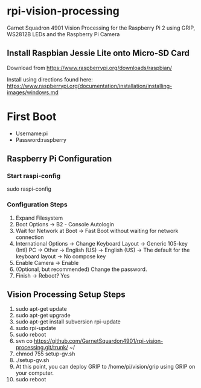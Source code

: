 rpi-vision-processing
=====================

Garnet Squadron 4901 Vision Processing for the Raspberry Pi 2 using GRIP, WS2812B LEDs and the Raspberry Pi Camera

## Install Raspbian Jessie Lite onto Micro-SD Card
Download from https://www.raspberrypi.org/downloads/raspbian/

Install using directions found here: https://www.raspberrypi.org/documentation/installation/installing-images/windows.md

# First Boot
* Username:pi
* Password:raspberry

## Raspberry Pi Configuration
###  Start raspi-config ###
sudo raspi-config
### Configuration Steps

1. Expand Filesystem
2. Boot Options -> B2 - Console Autologin
3. Wait for Network at Boot -> Fast Boot without waiting for network connection
4. International Options -> Change Keyboard Layout -> Generic 105-key (Intl) PC -> Other -> English (US) -> English (US) -> The default for the keyboard layout -> No compose key
5. Enable Camera -> Enable
6. (Optional, but recommended) Change the password.
7. Finish -> Reboot? Yes

## Vision Processing Setup Steps
1. sudo apt-get update
2. sudo apt-get upgrade
3. sudo apt-get install subversion rpi-update
4. sudo rpi-update
5. sudo reboot
6. svn co https://github.com/GarnetSquardon4901/rpi-vision-processing.git/trunk/ ~/
7. chmod 755 setup-gv.sh
8. ./setup-gv.sh
9. At this point, you can deploy GRIP to /home/pi/vision/grip using GRIP on your computer.
10. sudo reboot
